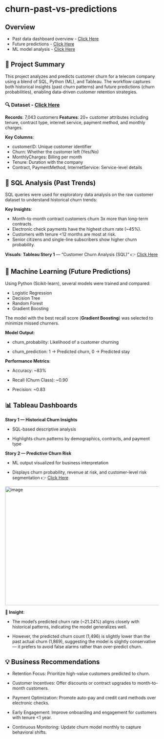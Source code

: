 # churn-past-vs-predictions

## Overview
- Past data dashboard overview - [Click Here](https://public.tableau.com/app/profile/santhosh.kasam3498/viz/TelcoSQL/Dashboard1)
- Future predictions - [Click Here](https://public.tableau.com/app/profile/santhosh.kasam3498/viz/TelcoML/Dashboard1?publish=yes)
- ML model analysis - [Click Here](https://colab.research.google.com/drive/18dU0zT0SEvE1LV_me_7e-hX1ccMkxgaL?usp=sharing)

## 🧩 Project Summary

This project analyzes and predicts customer churn for a telecom company using a blend of SQL, Python (ML), and Tableau.
The workflow captures both historical insights (past churn patterns) and future predictions (churn probabilities), enabling data-driven customer retention strategies.

### 🔍 Dataset - [Click Here](https://drive.google.com/file/d/1PQeiKF3LzBJRb6C7oYS9gXgohaHcjHMz/view?usp=sharing)
**Records**: 7,043 customers
**Features**: 20+ customer attributes including tenure, contract type, internet service, payment method, and monthly charges.

**Key Columns**:

- customerID: Unique customer identifier
- Churn: Whether the customer left (Yes/No)
- MonthlyCharges: Billing per month
- Tenure: Duration with the company
- Contract, PaymentMethod, InternetService: Service-level details

## 🧮 SQL Analysis (Past Trends)

SQL queries were used for exploratory data analysis on the raw customer dataset to understand historical churn trends:

**Key Insights**:

- Month-to-month contract customers churn 3x more than long-term contracts.
- Electronic check payments have the highest churn rate (~45%).
- Customers with tenure <12 months are most at risk.
- Senior citizens and single-line subscribers show higher churn probability.

**Visuals**:
**Tableau Story 1** — “Customer Churn Analysis (SQL)”
👉 [Click Here](https://public.tableau.com/app/profile/santhosh.kasam3498/viz/TelcoSQL/Story1)

## 🤖 Machine Learning (Future Predictions)

Using Python (Scikit-learn), several models were trained and compared:

- Logistic Regression
- Decision Tree
- Random Forest
- Gradient Boosting

The model with the best recall score (**Gradient Boosting**) was selected to minimize missed churners.

**Model Output**:

- churn_probability: Likelihood of a customer churning

- churn_prediction: 1 → Predicted churn, 0 → Predicted stay

**Performance Metrics**:

- Accuracy: ~83%

- Recall (Churn Class): ~0.90

- Precision: ~0.83

## 📊 Tableau Dashboards
**Story 1 — Historical Churn Insights**
- SQL-based descriptive analysis

- Highlights churn patterns by demographics, contracts, and payment type

**Story 2 — Predictive Churn Risk**
- ML output visualized for business interpretation

- Displays churn probability, revenue at risk, and customer-level risk segmentation
  👉 [Click Here](https://public.tableau.com/app/profile/santhosh.kasam3498/viz/TelcoML/Dashboard1)


<img width="995" height="389" alt="image" src="https://github.com/user-attachments/assets/b8bc684a-b17e-46b5-b7af-df95840d90ca" />



**🧠 Insight**:

- The model’s predicted churn rate (~21.24%) aligns closely with historical patterns, indicating the model generalizes well.

- However, the predicted churn count (1,496) is slightly lower than the past actual churn (1,869), suggesting the model is slightly conservative — it prefers to avoid false alarms rather than over-predict churn.

## 💡 Business Recommendations

- Retention Focus: Prioritize high-value customers predicted to churn.

- Customer Incentives: Offer discounts or contract upgrades to month-to-month customers.

- Payment Optimization: Promote auto-pay and credit card methods over electronic checks.

- Early Engagement: Improve onboarding and engagement for customers with tenure <1 year.

- Continuous Monitoring: Update churn model monthly to capture behavioral shifts.
